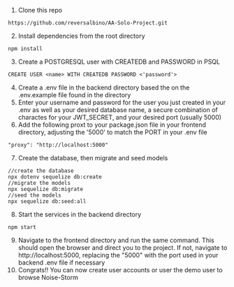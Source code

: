 1. Clone this repo
```
https://github.com/reversalbino/AA-Solo-Project.git
```
2. Install dependencies from the root directory
```
npm install
```
3. Create a POSTGRESQL user with CREATEDB and PASSWORD in PSQL
```
CREATE USER <name> WITH CREATEDB PASSWORD <'password'>
```
4. Create a .env file in the backend directory based the on the .env.example file found in the directory
5. Enter your username and password for the user you just created  in your .env as well as your desired database name, a secure combination of charactes for your JWT_SECRET, and your desired port (usually 5000)
6. Add the following proxt to your package.json file in your frontend directory, adjusting the '5000' to match the PORT in your .env file
```
"proxy": "http://localhost:5000"
```
7. Create the database, then migrate and seed models 
```
//create the database
npx dotenv sequelize db:create
//migrate the models
npx sequelize db:migrate
//seed the models
npx sequelize db:seed:all
```
8. Start the services in the backend directory
```
npm start
```
9. Navigate to the frontend directory and run the same command. This should open the browser and direct you to the project. If not, navigate to http://localhost:5000, replacing the "5000" with the port used in your backend .env file if necessary
10. Congrats!! You can now create user accounts or user the demo user to browse Noise-Storm

